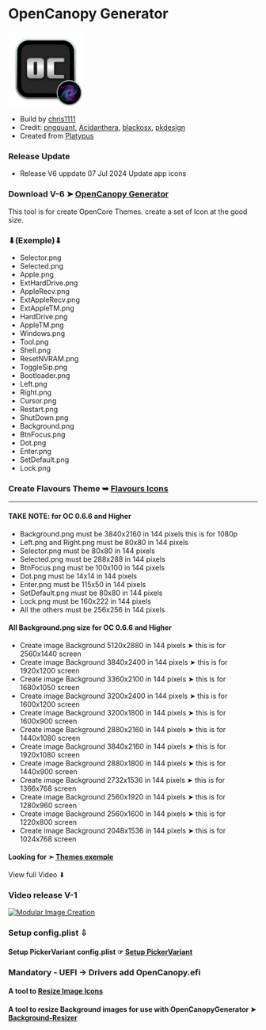 # OpenCanopy Generator

<img src="Images_Icons/AppIcon.png" alt="Github Project" style="width:30%;">

- Build by [chris1111](https://github.com/chris1111/)
- Credit: [pngquant](https://pngquant.org), [Acidanthera](https://github.com/acidanthera/OpenCorePkg), [blackosx](https://www.insanelymac.com/forum/profile/331032-blackosx/), [pkdesign](https://www.insanelymac.com/forum/profile/488070-pkdesign/)
- Created from [Platypus](https://github.com/sveinbjornt/Platypus)
### Release Update
- Release V6 uppdate 07 Jul 2024 Update app icons
### Download V-6 ➤ [OpenCanopy Generator](https://github.com/chris1111/OpenCanopy-Generator/releases/tag/V6)

This tool is for create OpenCore Themes. create a set of Icon at the good size.
### ⬇(Exemple)⬇
 
- Selector.png
- Selected.png
- Apple.png
- ExtHardDrive.png
- AppleRecv.png
- ExtAppleRecv.png
- ExtAppleTM.png
- HardDrive.png
- AppleTM.png
- Windows.png
- Tool.png
- Shell.png
- ResetNVRAM.png
- ToggleSip.png
- Bootloader.png
- Left.png
- Right.png
- Cursor.png
- Restart.png
- ShutDown.png
- Background.png 
- BtnFocus.png
- Dot.png
- Enter.png
- SetDefault.png
- Lock.png

### Create Flavours Theme ➥ [Flavours Icons](https://github.com/chris1111/OpenCanopy-Generator/blob/OpenCanopy-Generator.dmg/Flavours.md)

-----------------------------
#### TAKE NOTE: for OC 0.6.6 and Higher
* Background.png must be 3840x2160 in 144 pixels this is for 1080p
* Left.png and Right.png must be 80x80 in 144 pixels
* Selector.png must be 80x80 in 144 pixels
* Selected.png must be 288x288 in 144 pixels
* BtnFocus.png must be 100x100 in 144 pixels
* Dot.png must be 14x14 in 144 pixels
* Enter.png must be 115x50 in 144 pixels
* SetDefault.png must be 80x80 in 144 pixels
* Lock.png must be 160x222 in 144 pixels
* All the others must be 256x256 in 144 pixels

#### All Background.png size for OC 0.6.6 and Higher 
- Create image Background 5120x2880 in 144 pixels ➤ this is for 2560x1440 screen
- Create image Background 3840x2400 in 144 pixels ➤ this is for 1920x1200 screen
- Create image Background 3360x2100 in 144 pixels ➤ this is for 1680x1050 screen
- Create image Background 3200x2400 in 144 pixels ➤ this is for 1600x1200 screen
- Create image Background 3200x1800 in 144 pixels ➤ this is for 1600x900 screen
- Create image Background 2880x2160 in 144 pixels ➤ this is for 1440x1080 screen
- Create image Background 3840x2160 in 144 pixels ➤ this is for 1920x1080 screen
- Create image Background 2880x1800 in 144 pixels ➤ this is for 1440x900 screen
- Create image Background 2732x1536 in 144 pixels ➤ this is for 1366x768 screen
- Create image Background 2560x1920 in 144 pixels ➤ this is for 1280x960 screen
- Create image Background 2560x1600 in 144 pixels ➤ this is for 1220x800 screen
- Create image Background 2048x1536 in 144 pixels ➤ this is for 1024x768 screen


#### Looking for ➣ [Themes exemple](https://github.com/chris1111/My-Simple-OC-Themes/releases/tag/Archive_New-Themes)

View full Video ⬇︎
### Video release V-1
[![Modular Image Creation](https://i.ibb.co/K5bFrB5/VIDEO.png)](https://youtu.be/3zK7SGYhZ8Q)

### Setup config.plist ⇩

#### Setup PickerVariant config.plist  ☞ [Setup PickerVariant](https://github.com/chris1111/OpenCanopy-Generator/blob/OpenCanopy-Generator.dmg/SetupPickerVariant.md) 

### Mandatory - UEFI -> Drivers add OpenCanopy.efi

#### A tool to [Resize Image Icons](https://github.com/chris1111/Build-256-Icons)

#### A tool to resize Background images for use with OpenCanopyGenerator ➤ [Background-Resizer](https://github.com/chris1111/Background-Resizer)
